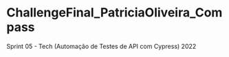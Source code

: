 # ChallengeFinal_PatriciaOliveira_Compass
Sprint 05 - Tech (Automação de Testes de API com Cypress) 2022

